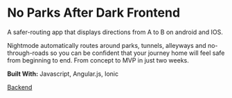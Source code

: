 # No Parks After Dark Frontend

A safer-routing app that displays directions from A to B on android and IOS.

Nightmode automatically routes around parks, tunnels, alleyways and no-through-roads so you can be confident that your journey home will feel safe from beginning to end. From concept to MVP in just two weeks.

**Built With:** Javascript, Angular.js, Ionic

[Backend](https://github.com/pixelandpage/noParksAfterDarkBackend)
